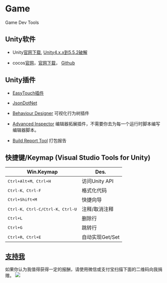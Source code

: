 # Game
Game Dev Tools


## Unity软件

- Unity[官网下载](http://unity3d.com/unity/download/archive ), [Unity4.x.x到5.5.2破解](http://www.ceeger.com/forum/read.php?tid=23396)

- cocos[官网](http://www.cocos.com/)，[官网下载](http://www.cocos2d-x.org/download)， [Github](https://github.com/cocos2d)


## Unity插件

- [EasyTouch插件](https://www.assetstore.unity3d.com/cn/#!/content/3322)

- [JsonDotNet](https://www.assetstore.unity3d.com/cn/#!/content/11347)

- [Behaviour Designer](https://www.assetstore.unity3d.com/cn/#!/content/15277)  可视化行为树插件

- [Advanced Inspector](https://www.assetstore.unity3d.com/cn/#!/content/18025) 编辑器拓展插件，不需要你去为每一个运行时脚本编写编辑器脚本。

- [Build Report Tool](https://www.assetstore.unity3d.com/en/#!/content/8162)  打包报告

## 快捷键/Keymap (Visual Studio Tools for Unity)

|	Win.Keymap									|	Des.						|
|----------------------							|--------------------------		|
|	<kbd>Ctrl+Alt+M、Ctrl+H</kbd>              	|   访问Unity API				|
|	<kbd>Ctrl-K、Ctrl-F</kbd>              		|   格式化代码					|
|	<kbd>Ctrl+Shift+M</kbd>              		|   快捷向导						|
|	<kbd>Ctrl-K、Ctrl-C/Ctrl-K、Ctrl-U</kbd> 	|   注释/取消注释					|
|	<kbd>Ctrl+L</kbd>              				|   删除行						|
|	<kbd>Ctrl+G</kbd>        					|   跳转行						|
|	<kbd> Ctrl+R、Ctrl+E</kbd>              		|   自动实现Get/Set				|



[支持我](http://www.skyseraph.com)
-------
如果你认为我值得获得一定的报酬，请使用微信或支付宝扫描下面的二维码向我捐赠。
![](http://7xo4q8.com1.z0.glb.clouddn.com/skyseraph/2016/wx_zfb.jpg "")
